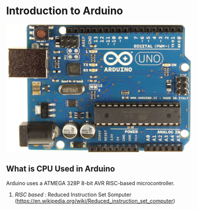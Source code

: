 # Introduction to Arduino

![Board](arduino.jpg?raw=true "Title")

## What is CPU Used in Arduino
Arduino uses a ATMEGA 328P 8-bit AVR RISC-based microcontroller.
1. *RISC based* : Reduced Instruction Set Somputer (https://en.wikipedia.org/wiki/Reduced_instruction_set_computer)
